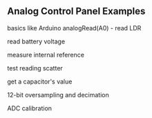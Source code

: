 ## Analog Control Panel Examples

basics like Arduino analogRead(A0) - read LDR

read battery voltage

measure internal reference

test reading scatter

get a capacitor's value

12-bit oversampling and decimation

ADC calibration
